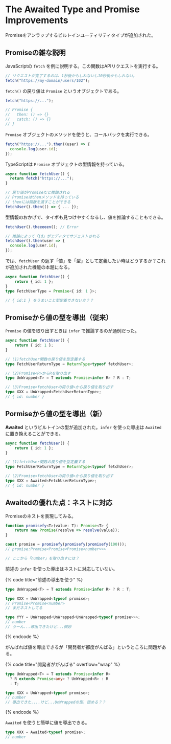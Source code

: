 # The Awaited Type and Promise Improvements

Promiseをアンラップするビルトインユーティリティタイプが追加された。

## Promiseの雑な説明

JavaScriptの `fetch` を例に説明する。この関数はAPIリクエストを実行する。

```javascript
// リクエストが完了するのは、1秒後かもしれないし10秒後かもしれない。
fetch("https://my-domain/users/102");
```

`fetch()` の戻り値は `Promise` というオブジェクトである。

```javascript
fetch("https://...");

// Promise {
//   then: () => {}
//   catch: () => {}
// }
```

`Promise` オブジェクトのメソッドを使うと、コールバックを実行できる。

```javascript
fetch("https://...").then((user) => {
  console.log(user.id);
});
```

TypeScriptは `Promise` オブジェクトの型情報を持っている。

```typescript
async function fetchUser() {
  return fetch("https://...");
}

// 戻り値がPromiseだと推論される
// Promiseはthenメソッドを持っている
// thenには関数を渡すことができる
fetchUser().then(() => { ... });
```

型情報のおかげで、タイポも見つけやすくなるし、値を推論することもできる。

```typescript
fetchUser().theeeeen(); // Error
```

```typescript
// 推論によって「id」がエディタでサジェストされる
fetchUser().then(user => {
  console.log(user.id);
});
```

では、`fetchUser` の返す「値」を「型」として定義したい時はどうするか？これが追加された機能の本題になる。

```typescript
async function fetchUser() {
    return { id: 1 };
}
type FetchUserType = Promise<{ id: 1 }>;

// { id:1 } をうまいこと型定義できないか？？
```

## Promiseから値の型を導出（従来）

`Promise` の値を取り出すときは `infer` で推論するのが通例だった。

```typescript
async function fetchUser() {
    return { id: 1 };
}

// (1)fetchUser関数の戻り値を型定義する
type FetchUserReturnType = ReturnType<typeof fetchUser>;

// (2)Promise<R>からRを取り出す
type UnWrapped<T> = T extends Promise<infer R> ? R : T;

// (3)Promise<fetchUserの戻り値>から戻り値を取り出す
type XXX = UnWrapped<FetchUserReturnType>;
// { id: number }
```

## Pormiseから値の型を導出（新）

**Awaited** というビルトインの型が追加された。`infer` を使った導出は `Awaited` に置き換えることができる。

```typescript
async function fetchUser() {
    return { id: 1 };
}

// (1)fetchUser関数の戻り値を型定義する
type FetchUserReturnType = ReturnType<typeof fetchUser>;

// (2)Promise<fetchUserの戻り値>から戻り値を取り出す
type XXX = Awaited<FetchUserReturnType>;
// { id: number }
```

## Awaitedの優れた点：ネストに対応

Promiseのネストを表現してみる。

```typescript
function promisefy<T>(value: T): Promise<T> {
    return new Promise(resolve => resolve(value));
}

const promise = promisefy(promisefy(promisefy(100)));
// promise:Promise<Promise<Promise<number>>>

// ここから「number」を取り出すには？
```

前述の `infer` を使った導出はネストに対応していない。

{% code title="前述の導出を使う" %}
```typescript
type UnWrapped<T> = T extends Promise<infer R> ? R : T;

type XXX = UnWrapped<typeof promise>;
// Promise<Promise<number>
// まだネストしてる

type YYY = UnWrapped<UnWrapped<UnWrapped<typeof promise>>>;
// number
// うーん...導出できたけど...微妙
```
{% endcode %}

がんばれば値を導出できるが「開発者が都度がんばる」というところに問題がある。

{% code title="開発者ががんばる" overflow="wrap" %}
```typescript
type UnWrapped<T> = T extends Promise<infer R> 
  ? R extends Promise<any> ? UnWrapped<R> : R 
  : T;

type XXX = UnWrapped<typeof promise>;
// number
// 導出できた....けど...UnWrappedの型、読める？？
```
{% endcode %}

`Awaited` を使うと簡単に値を導出できる。

```typescript
type XXX = Awaited<typeof promise>;
// number
```
